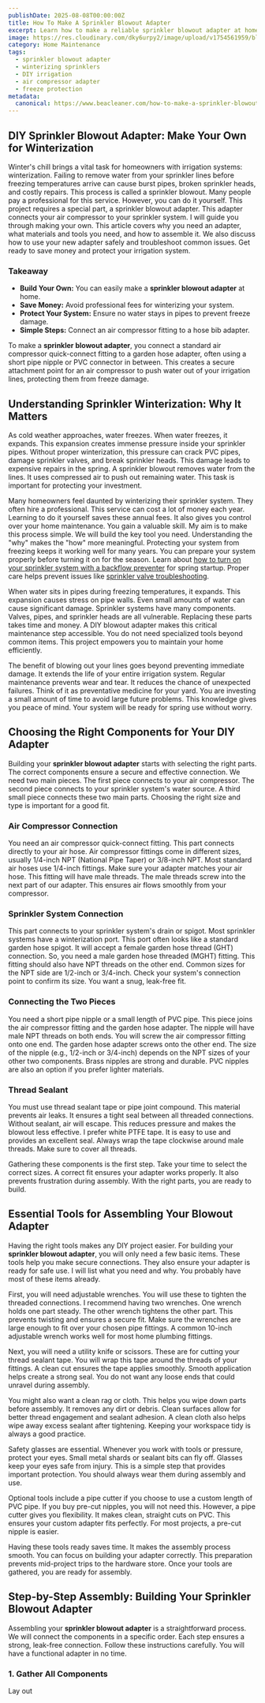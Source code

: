 ```yaml
---
publishDate: 2025-08-08T00:00:00Z
title: How To Make A Sprinkler Blowout Adapter
excerpt: Learn how to make a reliable sprinkler blowout adapter at home. Protect your irrigation system from winter freezes and save money on professional services. Our guide helps you DIY.
image: https://res.cloudinary.com/dky6urpy2/image/upload/v1754561959/blog_image_1754561959_k2mjf9.webp
category: Home Maintenance
tags:
  - sprinkler blowout adapter
  - winterizing sprinklers
  - DIY irrigation
  - air compressor adapter
  - freeze protection
metadata:
  canonical: https://www.beacleaner.com/how-to-make-a-sprinkler-blowout-adapter
---
```


## DIY Sprinkler Blowout Adapter: Make Your Own for Winterization

Winter's chill brings a vital task for homeowners with irrigation systems: winterization. Failing to remove water from your sprinkler lines before freezing temperatures arrive can cause burst pipes, broken sprinkler heads, and costly repairs. This process is called a sprinkler blowout. Many people pay a professional for this service. However, you can do it yourself. This project requires a special part, a sprinkler blowout adapter. This adapter connects your air compressor to your sprinkler system. I will guide you through making your own. This article covers why you need an adapter, what materials and tools you need, and how to assemble it. We also discuss how to use your new adapter safely and troubleshoot common issues. Get ready to save money and protect your irrigation system.

### Takeaway

*   **Build Your Own:** You can easily make a **sprinkler blowout adapter** at home.
*   **Save Money:** Avoid professional fees for winterizing your system.
*   **Protect Your System:** Ensure no water stays in pipes to prevent freeze damage.
*   **Simple Steps:** Connect an air compressor fitting to a hose bib adapter.

To make a **sprinkler blowout adapter**, you connect a standard air compressor quick-connect fitting to a garden hose adapter, often using a short pipe nipple or PVC connector in between. This creates a secure attachment point for an air compressor to push water out of your irrigation lines, protecting them from freeze damage.

## Understanding Sprinkler Winterization: Why It Matters

As cold weather approaches, water freezes. When water freezes, it expands. This expansion creates immense pressure inside your sprinkler pipes. Without proper winterization, this pressure can crack PVC pipes, damage sprinkler valves, and break sprinkler heads. This damage leads to expensive repairs in the spring. A sprinkler blowout removes water from the lines. It uses compressed air to push out remaining water. This task is important for protecting your investment.

Many homeowners feel daunted by winterizing their sprinkler system. They often hire a professional. This service can cost a lot of money each year. Learning to do it yourself saves these annual fees. It also gives you control over your home maintenance. You gain a valuable skill. My aim is to make this process simple. We will build the key tool you need. Understanding the "why" makes the "how" more meaningful. Protecting your system from freezing keeps it working well for many years. You can prepare your system properly before turning it on for the season. Learn about [how to turn on your sprinkler system with a backflow preventer](https://beacleaner.com/how-to-turn-on-sprinkler-system-with-backflow-preventer) for spring startup. Proper care helps prevent issues like [sprinkler valve troubleshooting](https://beacleaner.com/sprinkler-valve-troubleshooting).

When water sits in pipes during freezing temperatures, it expands. This expansion causes stress on pipe walls. Even small amounts of water can cause significant damage. Sprinkler systems have many components. Valves, pipes, and sprinkler heads are all vulnerable. Replacing these parts takes time and money. A DIY blowout adapter makes this critical maintenance step accessible. You do not need specialized tools beyond common items. This project empowers you to maintain your home efficiently.

The benefit of blowing out your lines goes beyond preventing immediate damage. It extends the life of your entire irrigation system. Regular maintenance prevents wear and tear. It reduces the chance of unexpected failures. Think of it as preventative medicine for your yard. You are investing a small amount of time to avoid large future problems. This knowledge gives you peace of mind. Your system will be ready for spring use without worry.

## Choosing the Right Components for Your DIY Adapter

Building your **sprinkler blowout adapter** starts with selecting the right parts. The correct components ensure a secure and effective connection. We need two main pieces. The first piece connects to your air compressor. The second piece connects to your sprinkler system's water source. A third small piece connects these two main parts. Choosing the right size and type is important for a good fit.

### Air Compressor Connection

You need an air compressor quick-connect fitting. This part connects directly to your air hose. Air compressor fittings come in different sizes, usually 1/4-inch NPT (National Pipe Taper) or 3/8-inch NPT. Most standard air hoses use 1/4-inch fittings. Make sure your adapter matches your air hose. This fitting will have male threads. The male threads screw into the next part of our adapter. This ensures air flows smoothly from your compressor.

### Sprinkler System Connection

This part connects to your sprinkler system's drain or spigot. Most sprinkler systems have a winterization port. This port often looks like a standard garden hose spigot. It will accept a female garden hose thread (GHT) connection. So, you need a male garden hose threaded (MGHT) fitting. This fitting should also have NPT threads on the other end. Common sizes for the NPT side are 1/2-inch or 3/4-inch. Check your system's connection point to confirm its size. You want a snug, leak-free fit.

### Connecting the Two Pieces

You need a short pipe nipple or a small length of PVC pipe. This piece joins the air compressor fitting and the garden hose adapter. The nipple will have male NPT threads on both ends. You will screw the air compressor fitting onto one end. The garden hose adapter screws onto the other end. The size of the nipple (e.g., 1/2-inch or 3/4-inch) depends on the NPT sizes of your other two components. Brass nipples are strong and durable. PVC nipples are also an option if you prefer lighter materials.

### Thread Sealant

You must use thread sealant tape or pipe joint compound. This material prevents air leaks. It ensures a tight seal between all threaded connections. Without sealant, air will escape. This reduces pressure and makes the blowout less effective. I prefer white PTFE tape. It is easy to use and provides an excellent seal. Always wrap the tape clockwise around male threads. Make sure to cover all threads.

Gathering these components is the first step. Take your time to select the correct sizes. A correct fit ensures your adapter works properly. It also prevents frustration during assembly. With the right parts, you are ready to build.

## Essential Tools for Assembling Your Blowout Adapter

Having the right tools makes any DIY project easier. For building your **sprinkler blowout adapter**, you will only need a few basic items. These tools help you make secure connections. They also ensure your adapter is ready for safe use. I will list what you need and why. You probably have most of these items already.

First, you will need adjustable wrenches. You will use these to tighten the threaded connections. I recommend having two wrenches. One wrench holds one part steady. The other wrench tightens the other part. This prevents twisting and ensures a secure fit. Make sure the wrenches are large enough to fit over your chosen pipe fittings. A common 10-inch adjustable wrench works well for most home plumbing fittings.

Next, you will need a utility knife or scissors. These are for cutting your thread sealant tape. You will wrap this tape around the threads of your fittings. A clean cut ensures the tape applies smoothly. Smooth application helps create a strong seal. You do not want any loose ends that could unravel during assembly.

You might also want a clean rag or cloth. This helps you wipe down parts before assembly. It removes any dirt or debris. Clean surfaces allow for better thread engagement and sealant adhesion. A clean cloth also helps wipe away excess sealant after tightening. Keeping your workspace tidy is always a good practice.

Safety glasses are essential. Whenever you work with tools or pressure, protect your eyes. Small metal shards or sealant bits can fly off. Glasses keep your eyes safe from injury. This is a simple step that provides important protection. You should always wear them during assembly and use.

Optional tools include a pipe cutter if you choose to use a custom length of PVC pipe. If you buy pre-cut nipples, you will not need this. However, a pipe cutter gives you flexibility. It makes clean, straight cuts on PVC. This ensures your custom adapter fits perfectly. For most projects, a pre-cut nipple is easier.

Having these tools ready saves time. It makes the assembly process smooth. You can focus on building your adapter correctly. This preparation prevents mid-project trips to the hardware store. Once your tools are gathered, you are ready for assembly.

## Step-by-Step Assembly: Building Your Sprinkler Blowout Adapter

Assembling your **sprinkler blowout adapter** is a straightforward process. We will connect the components in a specific order. Each step ensures a strong, leak-free connection. Follow these instructions carefully. You will have a functional adapter in no time.

### 1. Gather All Components

Lay out